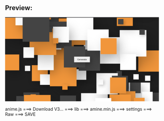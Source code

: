 ## Preview:

![Preview image](preview.png)

anime.js    ===>    Download V3...  ===> lib    ===> amine.min.js  ===> settings    ===>   Raw   ===> SAVE

